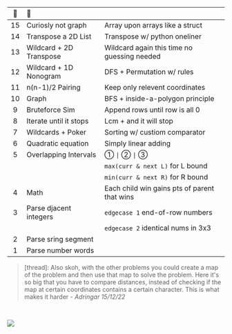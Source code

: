 :christmas_tree:|:santa:|<img src='https://deno.com/images/artwork/HypnoDeno.gif?__frsh_c=dad2' width='15px' /> 
:-: | :- | :-
15  | Curiosly not graph               | Array upon arrays like a struct 
14  | Transpose a 2D List              | Transpose w/ python oneliner 
13  | Wildcard + 2D Transpose          | Wildcard again this time no guessing needed
12  | Wildcard + 1D Nonogram           | DFS + Permutation w/ rules
11  | n(n-1)/2 Pairing                 | Keep only relevent coordinates 
10  | Graph                            | BFS + inside-a-polygon principle 
9   | Bruteforce  Sim                  | Append rows until row is all 0
8   | Iterate until it stops           | Lcm + and it will stop
7   | Wildcards + Poker                | Sorting w/ custiom comparator
6   | Quadratic equation               | Simply linear adding 
5   | Overlapping Intervals            | ① `\|` ② `\|` ③ 
||| `max(curr & next L)` for L bound 
||| `min(curr & next R)` for R bound 
4   | Math                             | Each child win gains pts of parent that wins 
3   | Parse djacent integers           | `edgecase 1` end-of-row numbers
||                                     | `edgecase 2` identical nums in 3x3
2   | Parse sring segment              | 
1   | Parse number words               | 

>  [thread]: Also skoh, with the other problems you could create a map of the problem and then use that map to solve the problem. Here it's so big that you have to compare distances, instead of checking if the map at certain coordinates contains a certain character. This is what makes it harder - _Adringar 15/12/22_

&#8203;

![](https://i.imgur.com/xbrhMMC.png)

<!------------ FOOTNOTE ------------>

<!--

# &#8203;

Export session
```j
$ export AOC_SESSION=...
```

Python
- fetching: using `os.getenv` 

 Typescript
- HMR using Denon: run `denon start Filename.ts`
- non-watch mode: run `sh Deno.sh {1|2|...}`



Install Deno
```
✗ curl -fsSL https://deno.land/x/install/install.sh | sh
✗ which deno
✗ export AOC_SESSION=abc123
✗ printenv
✗ deno run --allow-read --allow-env --allow-net File.ts
```
Install Denon
```
✗ deno install --allow-read --allow-run -f https://deno.land/x/denon/denon.ts
✗ denon start File.ts
```
Write a denon.json
```
{
  "scripts": {
    "start": {
      "cmd": "deno run",
      "watch": true,
      "allow": ["read", "net", "env"],
      "ext": "ts",
      "unstable": true
    }
  }
}
```

-->
